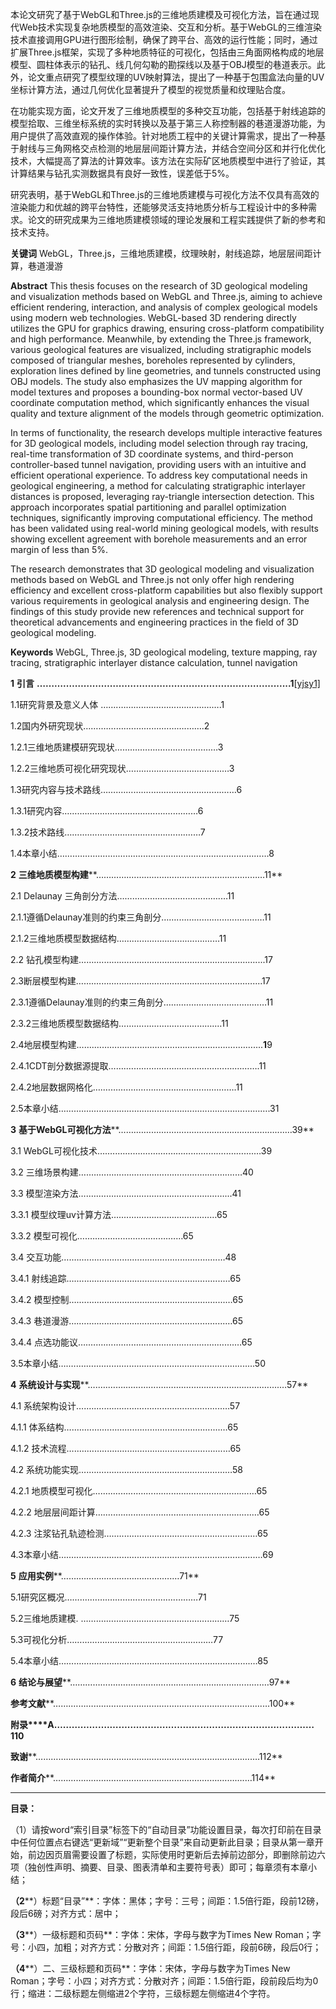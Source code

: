 
 本论文研究了基于WebGL和Three.js的三维地质建模及可视化方法，旨在通过现代Web技术实现复杂地质模型的高效渲染、交互和分析。基于WebGL的三维渲染技术直接调用GPU进行图形绘制，确保了跨平台、高效的运行性能；同时，通过扩展Three.js框架，实现了多种地质特征的可视化，包括由三角面网格构成的地层模型、圆柱体表示的钻孔、线几何勾勒的勘探线以及基于OBJ模型的巷道表示。此外，论文重点研究了模型纹理的UV映射算法，提出了一种基于包围盒法向量的UV坐标计算方法，通过几何优化显著提升了模型的视觉质量和纹理贴合度。

在功能实现方面，论文开发了三维地质模型的多种交互功能，包括基于射线追踪的模型拾取、三维坐标系统的实时转换以及基于第三人称控制器的巷道漫游功能，为用户提供了高效直观的操作体验。针对地质工程中的关键计算需求，提出了一种基于射线与三角网格交点检测的地层层间距计算方法，并结合空间分区和并行化优化技术，大幅提高了算法的计算效率。该方法在实际矿区地质模型中进行了验证，其计算结果与钻孔实测数据具有良好一致性，误差低于5%。

研究表明，基于WebGL和Three.js的三维地质建模与可视化方法不仅具有高效的渲染能力和优越的跨平台特性，还能够灵活支持地质分析与工程设计中的多种需求。论文的研究成果为三维地质建模领域的理论发展和工程实践提供了新的参考和技术支持。

**关键词**
 WebGL，Three.js，三维地质建模，纹理映射，射线追踪，地层层间距计算，巷道漫游



**Abstract**
 This thesis focuses on the research of 3D geological modeling and visualization methods based on WebGL and Three.js, aiming to achieve efficient rendering, interaction, and analysis of complex geological models using modern web technologies. WebGL-based 3D rendering directly utilizes the GPU for graphics drawing, ensuring cross-platform compatibility and high performance. Meanwhile, by extending the Three.js framework, various geological features are visualized, including stratigraphic models composed of triangular meshes, boreholes represented by cylinders, exploration lines defined by line geometries, and tunnels constructed using OBJ models. The study also emphasizes the UV mapping algorithm for model textures and proposes a bounding-box normal vector-based UV coordinate computation method, which significantly enhances the visual quality and texture alignment of the models through geometric optimization.

In terms of functionality, the research develops multiple interactive features for 3D geological models, including model selection through ray tracing, real-time transformation of 3D coordinate systems, and third-person controller-based tunnel navigation, providing users with an intuitive and efficient operational experience. To address key computational needs in geological engineering, a method for calculating stratigraphic interlayer distances is proposed, leveraging ray-triangle intersection detection. This approach incorporates spatial partitioning and parallel optimization techniques, significantly improving computational efficiency. The method has been validated using real-world mining geological models, with results showing excellent agreement with borehole measurements and an error margin of less than 5%.

The research demonstrates that 3D geological modeling and visualization methods based on WebGL and Three.js not only offer high rendering efficiency and excellent cross-platform capabilities but also flexibly support various requirements in geological analysis and engineering design. The findings of this study provide new references and technical support for theoretical advancements and engineering practices in the field of 3D geological modeling.

**Keywords**
 WebGL, Three.js, 3D geological modeling, texture mapping, ray tracing, stratigraphic interlayer distance calculation, tunnel navigation





**1** **引言** **……….……………………………………………………………........1**[[yjsy1\]](#_msocom_1) 

1.1研究背景及意义人体 …….……….….……....……….…….1

1.2国内外研究现状…….……….….……....……….…….2

1.2.1三维地质建模研究现状…….……….….……....…….…3

1.2.2三维地质可视化研究现状…….……….….……....…….…3

1.3研究内容与技术路线…….……….….……....……….…….……6

1.3.1研究内容…….……….….……....……….…….……6

1.3.2技术路线…….……….….……....……….…….……7

1.4本章小结…….……….….……....……….……….……….….……....………8

**2** **三维地质模型构建****………….………………………………………………11**

2.1 Delaunay 三角剖分方法…….……….….……....……….…11

2.1.1遵循Delaunay准则的约束三角剖分…….……….….……....…….…11

2.1.2三维地质模型数据结构…….……….….……....…….…11

2.2 钻孔模型构建…….……….….……...……….……….……….….……....17

2.3断层模型构建…….……….….……...……….……….……….….……....17

2.3.1遵循Delaunay准则的约束三角剖分…….……….….……....…….…11

2.3.2三维地质模型数据结构…….……….….……....…….…11

2.4地层模型构建…….……….….……...……….……….……….….……....**1**9

2.4.1CDT剖分数据源提取…….……….….……...……….……….……….11

2.4.2地层数据网格化….……….….……...……….……….……….11

2.5本章小结…….……….….……...……….……….……….….……....……….31

**3** **基于****WebGL****可视化方法****…….……….….……....………..……….….……....…39**

3.1 WebGL可视化技术….….……....……….……….……….….……....…39

3.2 三维场景构建….….……....……….……….……….….……....…40

3.3 模型渲染方法….….……....……….……….……….….……...41

3.3.1 模型纹理uv计算方法….….……….….……….….……65

3.3.2 模型可视化….….……….….……….….……65

3.4 交互功能….….……....……….……….……….….……....…48

3.4.1 射线追踪….….……....……….……….……….….……....…65

3.4.2 模型控制….….……....……….……….……….….……....…65

3.4.3 巷道漫游….….……....……….……….……….….……....…65

3.4.4 点选功能议….….……....……….……….……….….……....…65

3.5本章小结….….……....……….……….…………….…….….……....…50

**4** **系统设计与实现****….….……....……….……….……….….….……….……....…57**

4.1 系统架构设计….….……....…………….……….….……....…57

4.1.1 体系结构….….……....……….……….……….….……....…65

4.1.2 技术流程….….……....……….……….……….….……....…65

4.2 系统功能实现….….……....…………….……….….……....…58

4.2.1 地质模型可视化….….……....……….……….……….….……....…65

4.2.2 地层层间距计算….….……....……….……….……….….……....…65

4.2.3 注浆钻孔轨迹检测….….……....…………….……….….……....…65

4.3本章小结….….……….….……….….……….….……….….……….….…69

**5** **应用实例****…….……….………….…….…….…71**

5.1研究区概况…….……….………….…….…….………71

5.2三维地质建模. …….……….………….…….…….……………75

5.3可视化分析……………….……….………..………………77

5.4本章小结……………….……….……….………….…….…….……….…85

**6** **结论与展望****……………….……….……….………….…….…….……….…97**

**参考文献****…….……………….……….……….………….…….…….……….…100**

**附录****A……………….……….……….…………….…….…….…….……….…110**

**致谢****……………….……….……….………….……….…….…….……….…112**

**作者简介****……………….……….……….………….…….…….……….…114**

------



**目录：**

（1）请按word“索引目录”标签下的“自动目录”功能设置目录，每次打印前在目录中任何位置点右键选“更新域”“更新整个目录”来自动更新此目录；目录从第一章开始，前边因页眉需要设置了标题，实际使用时更新后去掉前边部分，即删除前边六项（独创性声明、摘要、目录、图表清单和主要符号表）即可；每章须有本章小结；

**（2****）标题“目录”**：字体：黑体；字号：三号；间距：1.5倍行距，段前12磅，段后6磅；对齐方式：居中；

**（3****）一级标题和页码**：字体：宋体，字母与数字为Times New Roman；字号：小四，加粗；对齐方式：分散对齐；间距：1.5倍行距，段前6磅，段后0行；

**（4****）二、三级标题和页码**：字体：宋体，字母与数字为Times New Roman；字号：小四；对齐方式：分散对齐；间距：1.5倍行距，段前段后均为0行；缩进：二级标题左侧缩进2个字符，三级标题左侧缩进4个字符。
